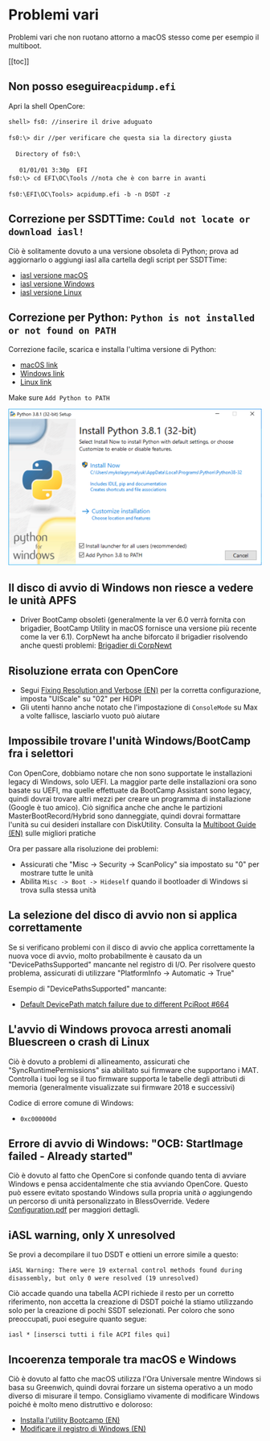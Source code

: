 # Problemi vari

Problemi vari che non ruotano attorno a macOS stesso come per esempio il multiboot.

[[toc]]

## Non posso eseguire`acpidump.efi`

Apri la shell OpenCore:

```
shell> fs0: //inserire il drive aduguato

fs0:\> dir //per verificare che questa sia la directory giusta

  Directory of fs0:\

   01/01/01 3:30p  EFI
fs0:\> cd EFI\OC\Tools //nota che è con barre in avanti

fs0:\EFI\OC\Tools> acpidump.efi -b -n DSDT -z
```

## Correzione per SSDTTime: `Could not locate or download iasl!`

Ciò è solitamente dovuto a una versione obsoleta di Python; prova ad aggiornarlo o aggiungi iasl alla cartella degli script per SSDTTime:

* [iasl versione macOS](https://bitbucket.org/RehabMan/acpica/downloads/iasl.zip)
* [iasl versione Windows](https://acpica.org/downloads/binary-tools)
* [iasl versione Linux](http://amdosx.kellynet.nl/iasl.zip)

## Correzione per Python: `Python is not installed or not found on PATH`

Correzione facile, scarica e installa l'ultima versione di Python:

* [macOS link](https://www.python.org/downloads/macos)
* [Windows link](https://www.python.org/downloads/windows/)
* [Linux link](https://www.python.org/downloads/source/)

Make sure `Add Python to PATH`

![](/images/troubleshooting/troubleshooting-md/python-path.png)

## Il disco di avvio di Windows non riesce a vedere le unità APFS

* Driver BootCamp obsoleti (generalmente la ver 6.0 verrà fornita con brigadier, BootCamp Utility in macOS fornisce una versione più recente come la ver 6.1). CorpNewt ha anche biforcato il brigadier risolvendo anche questi problemi: [Brigadier di CorpNewt](https://github.com/corpnewt/brigadier)

## Risoluzione errata con OpenCore

* Segui [Fixing Resolution and Verbose (EN)](https://dortania.github.io/OpenCore-Post-Install/cosmetic/verbose.html) per la corretta configurazione, imposta "UIScale" su "02" per HiDPI
* Gli utenti hanno anche notato che l'impostazione di `ConsoleMode` su Max a volte fallisce, lasciarlo vuoto può aiutare

## Impossibile trovare l'unità Windows/BootCamp fra i selettori

Con OpenCore, dobbiamo notare che non sono supportate le installazioni legacy di Windows, solo UEFI. La maggior parte delle installazioni ora sono basate su UEFI, ma quelle effettuate da BootCamp Assistant sono legacy, quindi dovrai trovare altri mezzi per creare un programma di installazione (Google è tuo amico). Ciò significa anche che anche le partizioni MasterBootRecord/Hybrid sono danneggiate, quindi dovrai formattare l'unità su cui desideri installare con DiskUtility. Consulta la [Multiboot Guide (EN)](https://dortania.github.io/OpenCore-Multiboot/) sulle migliori pratiche

Ora per passare alla risoluzione dei problemi:

* Assicurati che "Misc -> Security -> ScanPolicy" sia impostato su "0" per mostrare tutte le unità
* Abilita `Misc -> Boot -> Hideself` quando il bootloader di Windows si trova sulla stessa unità

## La selezione del disco di avvio non si applica correttamente

Se si verificano problemi con il disco di avvio che applica correttamente la nuova voce di avvio, molto probabilmente è causato da un "DevicePathsSupported" mancante nel registro di I/O. Per risolvere questo problema, assicurati di utilizzare "PlatformInfo -> Automatic -> True"

Esempio di "DevicePathsSupported" mancante:

* [Default DevicePath match failure due to different PciRoot #664](https://github.com/acidanthera/bugtracker/issues/664#issuecomment-663873846)

## L'avvio di Windows provoca arresti anomali Bluescreen o crash di Linux

Ciò è dovuto a problemi di allineamento, assicurati che "SyncRuntimePermissions" sia abilitato sui firmware che supportano i MAT. Controlla i tuoi log se il tuo firmware supporta le tabelle degli attributi di memoria (generalmente visualizzate sui firmware 2018 e successivi)

Codice di errore comune di Windows:

* `0xc000000d`

## Errore di avvio di Windows: "OCB: StartImage failed - Already started"

Ciò è dovuto al fatto che OpenCore si confonde quando tenta di avviare Windows e pensa accidentalmente che stia avviando OpenCore. Questo può essere evitato spostando Windows sulla propria unità *o* aggiungendo un percorso di unità personalizzato in BlessOverride. Vedere [Configuration.pdf](https://github.com/acidanthera/OpenCorePkg/blob/master/Docs/Configuration.pdf) per maggiori dettagli.

## iASL warning, only X unresolved

Se provi a decompilare il tuo DSDT e ottieni un errore simile a questo:

```
iASL Warning: There were 19 external control methods found during disassembly, but only 0 were resolved (19 unresolved)
```

Ciò accade quando una tabella ACPI richiede il resto per un corretto riferimento, non accetta la creazione di DSDT poiché la stiamo utilizzando solo per la creazione di pochi SSDT selezionati. Per coloro che sono preoccupati, puoi eseguire quanto segue:

```
iasl * [insersci tutti i file ACPI files qui]
```

## Incoerenza temporale tra macOS e Windows

Ciò è dovuto al fatto che macOS utilizza l'Ora Universale mentre Windows si basa su Greenwich, quindi dovrai forzare un sistema operativo a un modo diverso di misurare il tempo. Consigliamo vivamente di modificare Windows poiché è molto meno distruttivo e doloroso:

* [Installa l'utility Bootcamp (EN)](https://dortania.github.io/OpenCore-Post-Install/multiboot/bootcamp.html)
* [Modificare il registro di Windows (EN)](https://superuser.com/q/494432)
